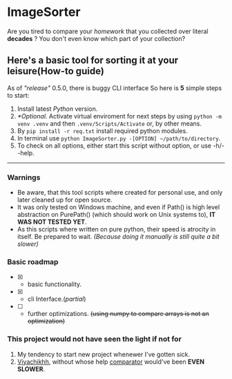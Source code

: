 # ImageSorter #

Are you tired to compare your _homework_ that you collected over literal __decades__ ?
You don't even know which part of your collection?

## Here's  a basic tool for sorting it at your leisure(How-to guide) ##

As of _"release"_ 0.5.0, there is buggy CLI interface
So here is __5__ simple steps to start:

1. Install latest _Python_ version.
2. _*Optional_. Activate virtual enviroment for next steps by using `python -m venv .venv` and then `.venv/Scripts/Activate` or, by other means.
3. By `pip install -r req.txt` install required python modules.
4. In terminal use `python ImageSorter.py -[OPTION] ~/path/to/directory`.
5. To check on all options, either start this script without option, or use -h/--help.

---

### Warnings ###

- Be aware, that this tool scripts where created for personal use, and only later cleaned up for open source.
- It was only tested on Windows machine, and even if Path() is high level abstraction on PurePath() (which should work on Unix systems to), __IT WAS NOT TESTED YET__.
- As this scripts where written on pure python, their speed is atrocity in itself. Be prepared to wait. _(Because doing it manually is still quite a bit slower)_

### Basic roadmap ###

- [x] - basic functionality.
- [x] - cli Interface.(_partial_)
- [ ] - further optimizations. ~~(using numpy to compare arrays is not an optimization)~~

### This project would not have seen the light if not for ###

1. My tendency to start new project whenewer I've gotten sick.
2. [Viyachikhh](https://github.com/Viyachikhh), without whose help [comparator](comparator.py) would've been __EVEN SLOWER__.
